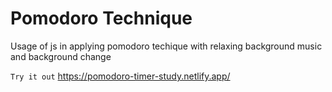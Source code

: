 # Pomodoro Technique
 Usage of js in applying pomodoro techique with relaxing background music and background change 

```Try it out```
https://pomodoro-timer-study.netlify.app/
